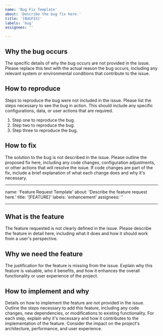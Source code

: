 ```yaml
---
name: 'Bug Fix Template'
about: 'Describe the bug fix here.'
title: '[BUGFIX]'
labels: 'bug'
assignees: ''

---
```


## Why the bug occurs

The specific details of why the bug occurs are not provided in the issue. Please replace this text with the actual reason the bug occurs, including any relevant system or environmental conditions that contribute to the issue.

## How to reproduce

Steps to reproduce the bug were not included in the issue. Please list the steps necessary to see the bug in action. This should include any specific configurations, data, or user actions that are required.

1. Step one to reproduce the bug.
2. Step two to reproduce the bug.
3. Step three to reproduce the bug.

## How to fix

The solution to the bug is not described in the issue. Please outline the proposed fix here, including any code changes, configuration adjustments, or other actions that will resolve the issue. If code changes are part of the fix, include a brief explanation of what each change does and why it's necessary.

---
name: 'Feature Request Template'
about: 'Describe the feature request here.'
title: '[FEATURE]'
labels: 'enhancement'
assignees: ''

---

## What is the feature

The feature requested is not clearly defined in the issue. Please describe the feature in detail here, including what it does and how it should work from a user's perspective.

## Why we need the feature

The justification for the feature is missing from the issue. Explain why this feature is valuable, who it benefits, and how it enhances the overall functionality or user experience of the project.

## How to implement and why

Details on how to implement the feature are not provided in the issue. Outline the steps necessary to add this feature, including any code changes, new dependencies, or modifications to existing functionality. For each step, explain why it's necessary and how it contributes to the implementation of the feature. Consider the impact on the project's architecture, performance, and user experience.